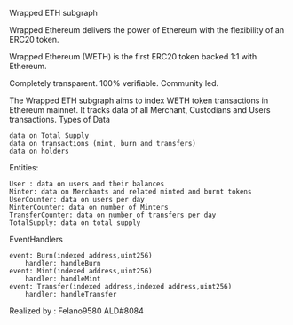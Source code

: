 Wrapped ETH subgraph

Wrapped Ethereum delivers the power of Ethereum with the flexibility of an ERC20 token.

Wrapped Ethereum (WETH) is the first ERC20 token backed 1:1 with Ethereum.

Completely transparent. 100% verifiable. Community led.

The Wrapped ETH subgraph aims to index WETH token transactions in Ethereum mainnet. It tracks data of all Merchant, Custodians and Users transactions.
Types of Data

    data on Total Supply
    data on transactions (mint, burn and transfers)
    data on holders

Entities:

    User : data on users and their balances
    Minter: data on Merchants and related minted and burnt tokens
    UserCounter: data on users per day
    MinterCounter: data on number of Minters
    TransferCounter: data on number of transfers per day
    TotalSupply: data on total supply

EventHandlers

    event: Burn(indexed address,uint256)
        handler: handleBurn
    event: Mint(indexed address,uint256)
        handler: handleMint
    event: Transfer(indexed address,indexed address,uint256)
        handler: handleTransfer

Realized by : Felano9580
              ALD#8084
